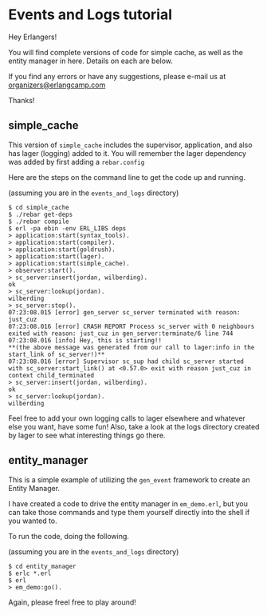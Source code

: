 Events and Logs tutorial
========================

Hey Erlangers!

You will find complete versions of code for simple cache, as well as
the entity manager in here. Details on each are below.

If you find any errors or have any suggestions, please e-mail us
at organizers@erlangcamp.com

Thanks!


## simple_cache

This version of `simple_cache` includes the supervisor, application, and
also has lager (logging) added to it. You will remember the lager
dependency was added by first adding a `rebar.config`

Here are the steps on the command line to get the code up and running.

(assuming you are in the `events_and_logs` directory)

```
$ cd simple_cache
$ ./rebar get-deps
$ ./rebar compile
$ erl -pa ebin -env ERL_LIBS deps
> application:start(syntax_tools).
> application:start(compiler).
> application:start(goldrush).
> application:start(lager).
> application:start(simple_cache).
> observer:start().
> sc_server:insert(jordan, wilberding).
ok
> sc_server:lookup(jordan).
wilberding
> sc_server:stop().
07:23:08.015 [error] gen_server sc_server terminated with reason: just_cuz
07:23:08.016 [error] CRASH REPORT Process sc_server with 0 neighbours exited with reason: just_cuz in gen_server:terminate/6 line 744
07:23:08.016 [info] Hey, this is starting!!
**(the above message was generated from our call to lager:info in the start_link of sc_server!)**
07:23:08.016 [error] Supervisor sc_sup had child sc_server started with sc_server:start_link() at <0.57.0> exit with reason just_cuz in context child_terminated
> sc_server:insert(jordan, wilberding).
ok
> sc_server:lookup(jordan).
wilberding
```

Feel free to add your own logging calls to lager elsewhere and
whatever else you want, have some fun! Also, take a look at the logs
directory created by lager to see what interesting things go there.


## entity_manager

This is a simple example of utilizing the `gen_event` framework to
create an Entity Manager.

I have created a code to drive the entity manager in `em_demo.erl`, but
you can take those commands and type them yourself directly into the
shell if you wanted to.

To run the code, doing the following.

(assuming you are in the `events_and_logs` directory)

```
$ cd entity_manager
$ erlc *.erl
$ erl
> em_demo:go().
```

Again, please freel free to play around!
